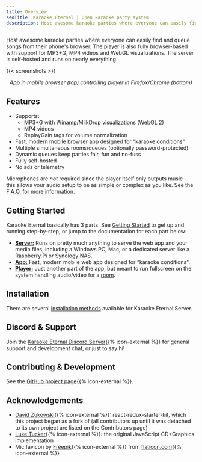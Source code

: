```yaml
---
title: Overview
seoTitle: Karaoke Eternal | Open karaoke party system
description: Host awesome karaoke parties where everyone can easily find and queue songs from their phone's browser. The player is also fully browser-based with support for MP3+G, MP4 videos and WebGL visualizations. The server is self-hosted and runs on nearly everything.
---
```


Host awesome karaoke parties where everyone can easily find and queue songs from their phone's browser. The player is also fully browser-based with support for MP3+G, MP4 videos and WebGL visualizations. The server is self-hosted and runs on nearly everything.

{{< screenshots >}}

<p style="text-align: center;">
  <i>App in mobile browser (top) controlling player in Firefox/Chrome (bottom)</i>
</p>

## Features

- Supports:
  - MP3+G with Winamp/MilkDrop visualizations (WebGL 2)
  - MP4 videos
  - ReplayGain tags for volume normalization
- Fast, modern mobile browser app designed for "karaoke conditions"
- Multiple simultaneous rooms/queues (optionally password-protected)
- Dynamic queues keep parties fair, fun and no-fuss
- Fully self-hosted
- No ads or telemetry

Microphones are *not* required since the player itself only outputs music - this allows your audio setup to be as simple or complex as you like. See the <a href='{{< ref "faq.md/#whats-the-recommended-audiomicrophone-setup" >}}'>F.A.Q.</a> for more information.

## Getting Started

 Karaoke Eternal basically has 3 parts. See <a href='{{< ref "docs/getting-started" >}}'>Getting Started</a> to get up and running step-by-step, or jump to the documentation for each part below:

- **<a href='{{< ref "docs/karaoke-eternal-server" >}}'>Server:</a>** Runs on pretty much anything to serve the web app and your media files, including a Windows PC, Mac, or a dedicated server like a Raspberry Pi or Synology NAS.
- **<a href='{{< ref "docs/karaoke-eternal-app" >}}'>App:</a>** Fast, modern mobile web app designed for "karaoke conditions".
- **<a href='{{< ref "docs/karaoke-eternal-app/#player" >}}'>Player:</a>** Just another part of the app, but meant to run fullscreen on the system handling audio/video for a <a href='{{< ref "docs/karaoke-eternal-app/#rooms-admin-only" >}}'>room</a>.


## Installation

There are several <a href='{{< ref "docs/karaoke-eternal-server#installation" >}}'>installation methods</a> available for Karaoke Eternal Server.

## Discord & Support

Join the <a href="{{% baseurl %}}discord" rel="noopener">Karaoke Eternal Discord Server</a>{{% icon-external %}} for general support and development chat, or just to say hi!

## Contributing & Development

See the <a href="{{% baseurl %}}repo">GitHub project page</a>{{% icon-external %}}.

## Acknowledgements

- [David Zukowski](https://zuko.me){{% icon-external %}}: react-redux-starter-kit, which this project began as a fork of (all contributors up until it was detached to its own project are listed on the Contributors page)
- [Luke Tucker](https://github.com/ltucker/){{% icon-external %}}: the original JavaScript CD+Graphics implementation
- Mic favicon by [Freepik](https://www.freepik.com/){{% icon-external %}} from [flaticon.com](https://www.flaticon.com/){{% icon-external %}}
